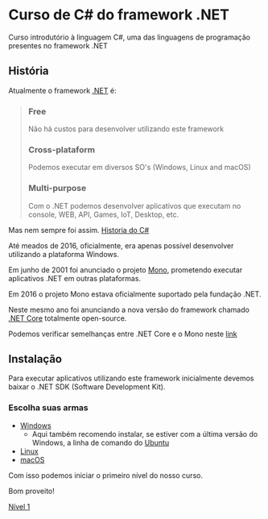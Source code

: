 # Curso de C# do framework .NET

Curso introdutório à linguagem C#, uma das linguagens de programação presentes no framework .NET

## História

Atualmente o framework [.NET](https://www.microsoft.com/net/) é:

> ### Free
> Não há custos para desenvolver utilizando este framework
> ### Cross-plataform
> Podemos executar em diversos SO's (Windows, Linux and macOS)
> ### Multi-purpose
> Com o .NET podemos desenvolver aplicativos que executam no console, WEB, API, Games, IoT, Desktop, etc.

Mas nem sempre foi assim. [Historia do C#](https://docs.microsoft.com/en-us/dotnet/csharp/whats-new/csharp-version-history)

Até meados de 2016, oficialmente, era apenas possível desenvolver utilizando a plataforma Windows.

Em junho de 2001 foi anunciado o projeto [Mono](https://www.mono-project.com/), prometendo executar aplicativos .NET em outras plataformas.

Em 2016 o projeto Mono estava oficialmente suportado pela fundação .NET.

Neste mesmo ano foi anunciando a nova versão do framework chamado [.NET Core](https://docs.microsoft.com/en-us/dotnet/core/) totalmente open-source.

Podemos verificar semelhanças entre .NET Core e o Mono neste [link](https://docs.microsoft.com/en-us/dotnet/core/#comparison-with-mono)

## Instalação

Para executar aplicativos utilizando este framework inicialmente devemos baixar o .NET SDK (Software Development Kit).

### Escolha suas armas

* [Windows](https://www.microsoft.com/net/learn/get-started/windows)
  * Aqui também recomendo instalar, se estiver com a última versão do Windows, a linha de comando do [Ubuntu](https://docs.microsoft.com/en-us/windows/wsl/install-win10)
* [Linux](https://www.microsoft.com/net/learn/get-started/linux/rhel)
* [macOS](https://www.microsoft.com/net/learn/get-started/macos)

Com isso podemos iniciar o primeiro nível do nosso curso.

Bom proveito!

[Nível 1](/curso-c-sharp-alunos/nivel-1/)
